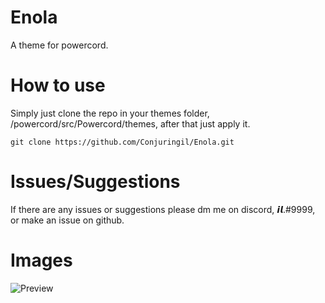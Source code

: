 # Enola
A theme for powercord.

# How to use
Simply just clone the repo in your themes folder, /powercord/src/Powercord/themes, after that just apply it.

```
git clone https://github.com/Conjuringil/Enola.git
```

# Issues/Suggestions
If there are any issues or suggestions please dm me on discord, 𝙞𝙡.#9999, or make an issue on github.

# Images
![Preview](./Previews/FullPreviewv2.png)
